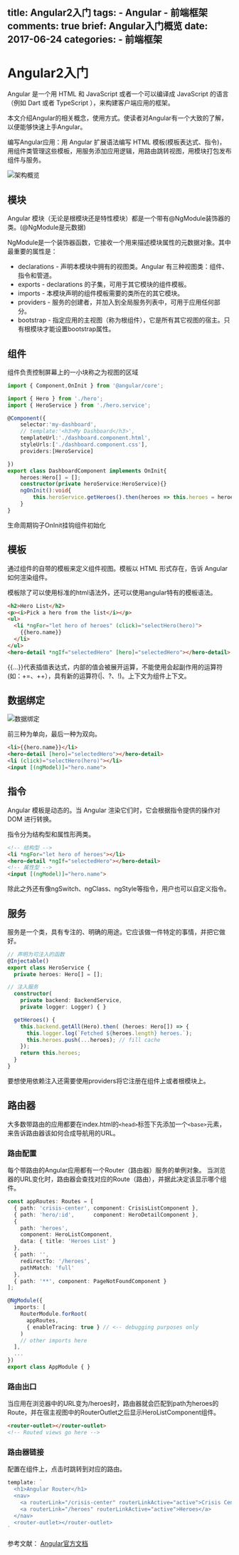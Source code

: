 title: Angular2入门
tags:
    - Angular
    - 前端框架
comments: true
brief: Angular入门概览
date: 2017-06-24
categories:
    - 前端框架
---
# Angular2入门
Angular 是一个用 HTML 和 JavaScript 或者一个可以编译成 JavaScript 的语言（例如 Dart 或者 TypeScript ），来构建客户端应用的框架。

本文介绍Angular的相关概念，使用方式。使读者对Angular有一个大致的了解，以便能够快速上手Angular。

<!-- more -->

编写Angular应用：用 Angular 扩展语法编写 HTML 模板(模板表达式、指令)， 用组件类管理这些模板，用服务添加应用逻辑，用路由跳转视图，用模块打包发布组件与服务。

![架构概览](overview.png)

## 模块
Angular 模块（无论是根模块还是特性模块）都是一个带有@NgModule装饰器的类。(@NgModule是元数据)

NgModule是一个装饰器函数，它接收一个用来描述模块属性的元数据对象。其中最重要的属性是：
- declarations - 声明本模块中拥有的视图类。Angular 有三种视图类：组件、指令和管道。
- exports - declarations 的子集，可用于其它模块的组件模板。
- imports - 本模块声明的组件模板需要的类所在的其它模块。
- providers - 服务的创建者，并加入到全局服务列表中，可用于应用任何部分。
- bootstrap - 指定应用的主视图（称为根组件），它是所有其它视图的宿主。只有根模块才能设置bootstrap属性。

## 组件
组件负责控制屏幕上的一小块称之为视图的区域

```ts
import { Component,OnInit } from '@angular/core';

import { Hero } from './hero';
import { HeroService } from './hero.service';

@Component({
    selector:'my-dashboard',
    // template:'<h3>My Dashboard</h3>',
    templateUrl:'./dashboard.component.html',
    styleUrls:['./dashboard.component.css'],
    providers:[HeroService]

})
export class DashboardComponent implements OnInit{
    heroes:Hero[] = [];
    constructor(private heroService:HeroService){}
    ngOnInit():void{
        this.heroService.getHeroes().then(heroes => this.heroes = heroes.slice(1,5));
    }
}
```

生命周期钩子OnInit挂钩组件初始化

## 模板
通过组件的自带的模板来定义组件视图。模板以 HTML 形式存在，告诉 Angular 如何渲染组件。

模板除了可以使用标准的html语法外，还可以使用angular特有的模板语法。

```html
<h2>Hero List</h2>
<p><i>Pick a hero from the list</i></p>
<ul>
  <li *ngFor="let hero of heroes" (click)="selectHero(hero)">
    {{hero.name}}
  </li>
</ul>
<hero-detail *ngIf="selectedHero" [hero]="selectedHero"></hero-detail>
```

&#123;&#123;...&#125;&#125;代表插值表达式，内部的值会被展开运算，不能使用会起副作用的运算符(如：+=、++），具有新的运算符(|、?、!)。上下文为组件上下文。

## 数据绑定
![数据绑定](databinding.png)

前三种为单向，最后一种为双向。

```html
<li>{{hero.name}}</li>
<hero-detail [hero]="selectedHero"></hero-detail>
<li (click)="selectHero(hero)"></li>
<input [(ngModel)]="hero.name">
```

## 指令
Angular 模板是动态的。当 Angular 渲染它们时，它会根据指令提供的操作对 DOM 进行转换。

指令分为结构型和属性形两类。

```html
<!-- 结构型 -->
<li *ngFor="let hero of heroes"></li>
<hero-detail *ngIf="selectedHero"></hero-detail>
<!-- 属性型 -->
<input [(ngModel)]="hero.name">
```

除此之外还有像ngSwitch、ngClass、ngStyle等指令，用户也可以自定义指令。

## 服务
服务是一个类，具有专注的、明确的用途。它应该做一件特定的事情，并把它做好。

```ts
// 声明为可注入的函数
@Injectable()
export class HeroService {
  private heroes: Hero[] = [];

// 注入服务
  constructor(
    private backend: BackendService,
    private logger: Logger) { }

  getHeroes() {
    this.backend.getAll(Hero).then( (heroes: Hero[]) => {
      this.logger.log(`Fetched ${heroes.length} heroes.`);
      this.heroes.push(...heroes); // fill cache
    });
    return this.heroes;
  }
}
```

要想使用依赖注入还需要使用providers将它注册在组件上或者根模块上。

## 路由器
大多数带路由的应用都要在index.html的`<head>`标签下先添加一个`<base>`元素，来告诉路由器该如何合成导航用的URL。

### 路由配置
每个带路由的Angular应用都有一个Router（路由器）服务的单例对象。 当浏览器的URL变化时，路由器会查找对应的Route（路由），并据此决定该显示哪个组件。

```ts
const appRoutes: Routes = [
  { path: 'crisis-center', component: CrisisListComponent },
  { path: 'hero/:id',      component: HeroDetailComponent },
  {
    path: 'heroes',
    component: HeroListComponent,
    data: { title: 'Heroes List' }
  },
  { path: '',
    redirectTo: '/heroes',
    pathMatch: 'full'
  },
  { path: '**', component: PageNotFoundComponent }
];

@NgModule({
  imports: [
    RouterModule.forRoot(
      appRoutes,
      { enableTracing: true } // <-- debugging purposes only
    )
    // other imports here
  ],
  ...
})
export class AppModule { }
```

### 路由出口
当应用在浏览器中的URL变为/heroes时，路由器就会匹配到path为heroes的Route，并在宿主视图中的RouterOutlet之后显示HeroListComponent组件。

```html
<router-outlet></router-outlet>
<!-- Routed views go here -->
```

### 路由器链接
配置在组件上，点击时跳转到对应的路由。
```ts
template: `
  <h1>Angular Router</h1>
  <nav>
    <a routerLink="/crisis-center" routerLinkActive="active">Crisis Center</a>
    <a routerLink="/heroes" routerLinkActive="active">Heroes</a>
  </nav>
  <router-outlet></router-outlet>
`
```

参考文献：
[Angular官方文档](https://www.angular.cn/)
